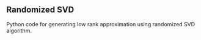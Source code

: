 ## Randomized SVD

Python code for generating low rank approximation using randomized SVD algorithm.
